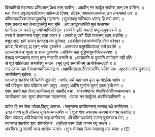 

  
विश्वामित्रो महात्माथ प्रस्थितान् प्रेक्ष्य तान् ऋषीन् ।अब्रवीन् नर शार्दूल सर्वाम्स् तान् वन वासिनः  ॥   
महा विघ्नः प्रवृत्तोऽयंदक्षिणाम् आस्थितो दिशम् ।दिशम् अंयाम्प्रपत्स्यामस् तत्र तप्स्यामहे तपः  ॥   
पश्चिमायाम्विशालायाम्पुष्करेषु महात्मनः ।सुखंतपश् चरिष्यामः परंतद्द् हि तपो वनम्  ॥   
एवम् उक्त्वा महा तेजाःपुष्करेषु महा मुनिः ।तप;उग्रंदुराधर्षंतेपे मूल फलाशनः  ॥   
एतस्मिन्न् एव काले तु;अयोध्याधिपतिर्नृपः ।अंबरीष;इति ख्यातो यष्टुम्समुपचक्रमे  ॥   
तस्य वै यजमानस्य पशुम् इन्द्रो जहार ह ।प्रनष्टे तु पशौ विप्रो राजानम् इदम् अब्रवीत्  ॥   
पशुर् अद्य हृतो राजन् प्रनष्टस् तव दुर्नयात् ।अरक्षितारंराजानंघ्नन्ति दोषा नरेश्वर  ॥   
प्रायश् चित्तंमहद्द् ह्य् एतन् नरंवा पुरुषर्षभ ।आनयस्व पशुम्शीघ्रंयावत् कर्म प्रवर्तते  ॥   
उपाध्याय वचः श्रुत्वा स राजा पुरुषर्षभ ।अंवियेष महा बुद्धिष्पशुम्गोभिःसहस्रशः  ॥   
देशाञ् जनपदाम्स् ताम्स् तान् नगराणि वनानि च ।आश्रमाणि च पुम्यानि मार्गमाणो मही पतिः  ॥   
स पुत्र सहितंतात सभार्यंरघु नन्दन ।भृगु तुन्दे समासीनम् ऋचीकंसन्ददर्श ह  ॥   
तम् उवाच महा तेजाःप्रणंयाभिप्रसाद्य च ।ब्रह्मर्षिम्तपसा दीप्तंराजर्षिर् अमित प्रभः ।पृष्ट्वा सर्वत्र कुशलम् ऋचीकंतम् इदंवचः  ॥   
गवाम्शत सहस्रेण विक्रिणीषे सुतंयदि ।पशोर् अर्थे महा भाग कृत कृत्योऽस्मि भार्गव  ॥   
सर्वे परिसृता देशा यज्ञियंन लभे पशुम् ।दातुम् अर्हसि मूल्येन सुतम् एकम् इतो मम  ॥   
एवम् उक्तो महा तेजा;ऋचीकस् त्व् अब्रवीद् वचः ।नाहंज्येष्ठंनर श्रेष्ठंविक्रीणीयाम्कथञ्चन  ॥   
ऋचीकस्य वचः श्रुत्वा तेषाम्माता महात्मनाम् ।उवाच नर शार्दूलम् अंबरीषंतपस्विनी  ॥   
  
प्रायेण हि नर श्रेष्ठ ज्येष्ठाःपितृषु वल्लभाः ।मातॄणाम्च कनीयाम्सस् तस्माद् रक्षे कनीयसम्  ॥   
उक्त वाक्ये मुनौ तस्मिन् मुनि पत्म्याम्तथैव च ।शुनः शेपः स्वयंराम मध्यमो वाक्यम् अब्रवीत्  ॥   
पिता ज्येष्ठम् अविक्रेयंमाता चाह कनीयसम् ।विक्रीतंमध्यमंमंये राजन् पुत्रंनयस्व माम्  ॥   
गवाम्शत सहस्रेण शुनः शेपंनरेश्वरः ।गृहीत्वा परम प्रीतो जगाम रघु नन्दन  ॥   
अंबरीषस् तु राजर्षी रथम् आरोप्य सत्वरः ।शुनः शेपंमहा तेजा जगामाशु महा यशाः  ॥ (E)  
